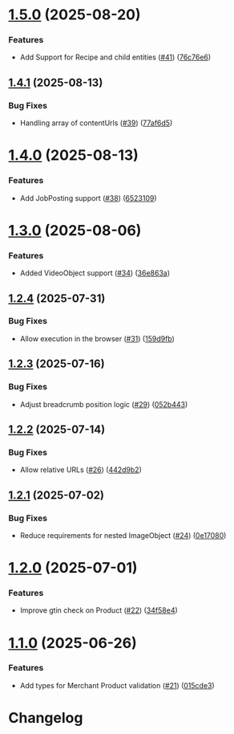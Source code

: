 # [1.5.0](https://github.com/adobe/structured-data-validator/compare/v1.4.1...v1.5.0) (2025-08-20)


### Features

* Add Support for Recipe and child entities  ([#41](https://github.com/adobe/structured-data-validator/issues/41)) ([76c76e6](https://github.com/adobe/structured-data-validator/commit/76c76e67be7d340dd86ab790009ab488e02706f3))

## [1.4.1](https://github.com/adobe/structured-data-validator/compare/v1.4.0...v1.4.1) (2025-08-13)


### Bug Fixes

* Handling array of contentUrls ([#39](https://github.com/adobe/structured-data-validator/issues/39)) ([77af6d5](https://github.com/adobe/structured-data-validator/commit/77af6d57b63b3cd9ed8a8244a8f263a224b4cf78))

# [1.4.0](https://github.com/adobe/structured-data-validator/compare/v1.3.0...v1.4.0) (2025-08-13)


### Features

* Add JobPosting support ([#38](https://github.com/adobe/structured-data-validator/issues/38)) ([6523109](https://github.com/adobe/structured-data-validator/commit/652310903c7364701e065f0f0dded6ba9c619f05))

# [1.3.0](https://github.com/adobe/structured-data-validator/compare/v1.2.4...v1.3.0) (2025-08-06)


### Features

* Added VideoObject support  ([#34](https://github.com/adobe/structured-data-validator/issues/34)) ([36e863a](https://github.com/adobe/structured-data-validator/commit/36e863a34ffcc9aa80e4f6be4a5b70b8ed28f2e3))

## [1.2.4](https://github.com/adobe/structured-data-validator/compare/v1.2.3...v1.2.4) (2025-07-31)


### Bug Fixes

* Allow execution in the browser ([#31](https://github.com/adobe/structured-data-validator/issues/31)) ([159d9fb](https://github.com/adobe/structured-data-validator/commit/159d9fb1e71fc9b08d0821026bac98131fdf4f41))

## [1.2.3](https://github.com/adobe/structured-data-validator/compare/v1.2.2...v1.2.3) (2025-07-16)


### Bug Fixes

* Adjust breadcrumb position logic ([#29](https://github.com/adobe/structured-data-validator/issues/29)) ([052b443](https://github.com/adobe/structured-data-validator/commit/052b44343a2ed16546412e5d88823d0b7881de67))

## [1.2.2](https://github.com/adobe/structured-data-validator/compare/v1.2.1...v1.2.2) (2025-07-14)


### Bug Fixes

* Allow relative URLs ([#26](https://github.com/adobe/structured-data-validator/issues/26)) ([442d9b2](https://github.com/adobe/structured-data-validator/commit/442d9b2e7a0267ccedf232a2cd3513f386279aef))

## [1.2.1](https://github.com/adobe/structured-data-validator/compare/v1.2.0...v1.2.1) (2025-07-02)


### Bug Fixes

* Reduce requirements for nested ImageObject ([#24](https://github.com/adobe/structured-data-validator/issues/24)) ([0e17080](https://github.com/adobe/structured-data-validator/commit/0e170800a3b5fbe6debbc349ddd333dd5a4201b6))

# [1.2.0](https://github.com/adobe/structured-data-validator/compare/v1.1.0...v1.2.0) (2025-07-01)


### Features

* Improve gtin check on Product ([#22](https://github.com/adobe/structured-data-validator/issues/22)) ([34f58e4](https://github.com/adobe/structured-data-validator/commit/34f58e4d5f92eb772f0af156d88dc1a9fd00249a))

# [1.1.0](https://github.com/adobe/structured-data-validator/compare/v1.0.0...v1.1.0) (2025-06-26)


### Features

* Add types for Merchant Product validation ([#21](https://github.com/adobe/structured-data-validator/issues/21)) ([015cde3](https://github.com/adobe/structured-data-validator/commit/015cde3cc8c539f00c4091db7dc48c2cd876d0b2))

# Changelog

